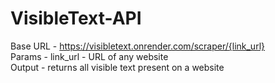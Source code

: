 # VisibleText-API  

Base URL - https://visibletext.onrender.com/scraper/{link_url}  
Params - link_url - URL of any website  
Output - returns all visible text present on a website  

